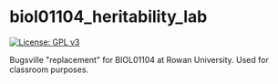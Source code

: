 # biol01104_heritability_lab
[![License: GPL v3](https://img.shields.io/badge/License-GPLv3-blue.svg)](https://www.gnu.org/licenses/gpl-3.0)

Bugsville "replacement" for BIOL01104 at Rowan University. Used for classroom purposes.
